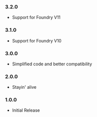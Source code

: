 ### 3.2.0
* Support for Foundry V11

### 3.1.0
* Support for Foundry V10

### 3.0.0
* Simplified code and better compatibility

### 2.0.0
* Stayin' alive

### 1.0.0
* Initial Release